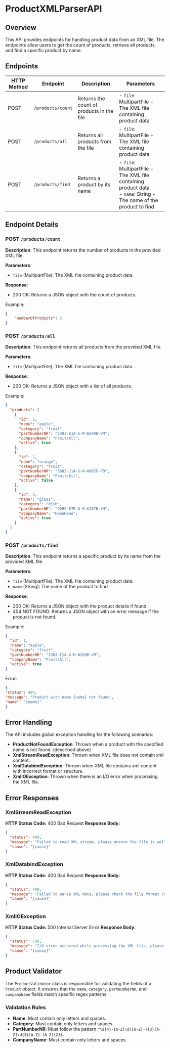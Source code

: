 # ProductXMLParserAPI

## Overview

This API provides endpoints for handling product data from an XML file. The endpoints allow users to get the count of products, retrieve all products, and find a specific product by name.

## Endpoints

| HTTP Method | Endpoint          | Description                               | Parameters                                                                                                           |
|-------------|-------------------|-------------------------------------------|----------------------------------------------------------------------------------------------------------------------|
| POST        | `/products/count` | Returns the count of products in the file | - `file`: MultipartFile - The XML file containing product data                                                       |
| POST        | `/products/all`   | Returns all products from the file        | - `file`: MultipartFile - The XML file containing product data                                                       |
| POST        | `/products/find`  | Returns a product by its name             | - `file`: MultipartFile - The XML file containing product data<br>- `name`: String - The name of the product to find |

## Endpoint Details

### POST `/products/count`

**Description**: This endpoint returns the number of products in the provided XML file.

**Parameters**:
- `file` (MultipartFile): The XML file containing product data.

**Response**:
- 200 OK: Returns a JSON object with the count of products.

Example:
```json
{
    "numberOfProducts": 3
}
```

### POST `/products/all`
**Description**: This endpoint returns all products from the provided XML file.

**Parameters**:
- `file` (MultipartFile): The XML file containing product data.

**Response**:
- 200 OK:  Returns a JSON object with a list of all products.

Example:
```json
{
  "products": [
    {
      "id": 1,
      "name": "apple",
      "category": "fruit",
      "partNumberNR": "2303-E1A-G-M-W209B-VM",
      "companyName": "FruitsAll",
      "active": true
    },
    {
      "id": 2,
      "name": "orange",
      "category": "fruit",
      "partNumberNR": "5603-J1A-G-M-W982F-PO",
      "companyName": "FruitsAll",
      "active": false
    },
    {
      "id": 3,
      "name": "glass",
      "category": "dish",
      "partNumberNR": "9999-E7R-Q-M-K287B-YH",
      "companyName": "HomeHome",
      "active": true
    }
  ]
}
```

### POST `/products/find`
**Description**: This endpoint returns a specific product by its name from the provided XML file.

**Parameters**:
- `file` (MultipartFile): The XML file containing product data.
- `name` (String): The name of the product to find

**Response**:
- 200 OK: Returns a JSON object with the product details if found.
- 404 NOT FOUND: Returns a JSON object with an error message if the product is not found.

Example: 
```json
{
  "id": 1,
  "name": "apple",
  "category": "fruit",
  "partNumberNR": "2303-E1A-G-M-W209B-VM",
  "companyName": "FruitsAll",
  "active": true
}
```
Error:
```json
{
"status": 404,
"message": "Product with name {name} not found",
"name": "{name}"
}
```


## Error Handling

The API includes global exception handling for the following scenarios:

- **ProductNotFoundException**: Thrown when a product with the specified name is not found. (described above)
- **XmlStreamReadException**: Thrown when XML file does not contain xml content.
- **XmlDatabindException**: Thrown when XML file contains xml content with incorrect format or structure.
- **XmlIOException**: Thrown when there is an I/O error when processing the XML file.

## Error Responses

### XmlStreamReadException
**HTTP Status Code:** 400 Bad Request
**Response Body:**
```json
{
  "status": 400,
  "message": "Failed to read XML stream, please ensure the file is well-formed and try again",
  "cause": "{cause}"
}
```

### XmlDatabindException
**HTTP Status Code:** 400 Bad Request
**Response Body:**
```json
{
  "status": 400,
  "message": "Failed to parse XML data, please check the file format correctness and ensure it matches the expected structure",
  "cause": "{cause}"
}
```

### XmlIOException
**HTTP Status Code:** 500 Internal Server Error
**Response Body:**
```json
{
  "status": 500,
  "message": "I/O error occurred while processing the XML file, please check the file and try again",
  "cause": "{cause}"
}
```

## Product Validator

The `ProductValidator` class is responsible for validating the fields of a `Product` object.
It ensures that the `name`, `category`, `partNumberNR`, and `companyName` fields match specific regex patterns.

### Validation Rules

- **Name**: Must contain only letters and spaces.
- **Category**: Must contain only letters and spaces.
- **PartNumberNR**: Must follow the pattern `^\d{4}-[A-Z]\d([A-Z]-){3}[A-Z]\d{3}[A-Z]-[A-Z]{2}$`.
- **CompanyName**: Must contain only letters and spaces.

